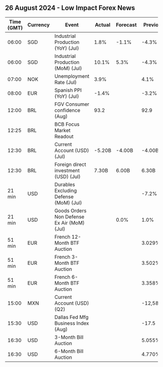 ## 26 August 2024 - Low Impact Forex News

| Time (GMT) | Currency | Event | Actual | Forecast | Previous |
|------|----------|-------|--------|----------|----------|
| 06:00 | SGD | Industrial Production (YoY) (Jul) | 1.8% | -1.1% | -4.3% |
| 06:00 | SGD | Industrial Production (MoM) (Jul) | 10.1% | 5.3% | -4.3% |
| 07:00 | NOK | Unemployment Rate (Jul) | 3.9% |  | 4.1% |
| 08:00 | EUR | Spanish PPI (YoY) (Jul) | -1.4% |  | -3.2% |
| 12:00 | BRL | FGV Consumer confidence (Aug) | 93.2 |  | 92.9 |
| 12:25 | BRL | BCB Focus Market Readout |  |  |  |
| 12:30 | BRL | Current Account (USD) (Jul) | -5.20B | -4.00B | -4.00B |
| 12:30 | BRL | Foreign direct investment (USD) (Jul) | 7.30B | 6.00B | 6.30B |
| 21 min | USD | Durables Excluding Defense (MoM) (Jul) |  |  | -7.2% |
| 21 min | USD | Goods Orders Non Defense Ex Air (MoM) (Jul) |  | 0.0% | 1.0% |
| 51 min | EUR | French 12-Month BTF Auction |  |  | 3.029% |
| 51 min | EUR | French 3-Month BTF Auction |  |  | 3.502% |
| 51 min | EUR | French 6-Month BTF Auction |  |  | 3.358% |
| 15:00 | MXN | Current Account (USD) (Q2) |  |  | -12,582M |
| 15:30 | USD | Dallas Fed Mfg Business Index (Aug) |  |  | -17.5 |
| 16:30 | USD | 3-Month Bill Auction |  |  | 5.055% |
| 16:30 | USD | 6-Month Bill Auction |  |  | 4.770% |

